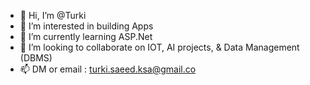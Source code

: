 - 👋 Hi, I’m @Turki
- 👀 I’m interested in building Apps
- 🌱 I’m currently learning ASP.Net
- 💞️ I’m looking to collaborate on IOT, AI projects, & Data Management (DBMS)
- 📫 DM or email : turki.saeed.ksa@gmail.co
  

<!---
Turkiano/Turkiano is a ✨ special ✨ repository because its `README.md` (this file) appears on your GitHub profile.
You can click the Preview link to take a look at your changes.
--->
